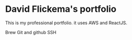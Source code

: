 # David Flickema's portfolio

This is my professional portfolio. it uses AWS and ReactJS.

Brew
Git and github
SSH
